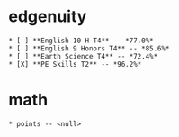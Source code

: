 # edgenuity 

    * [ ] **English 10 H-T4** -- *77.0%*
    * [ ] **English 9 Honors T4** -- *85.6%*
    * [ ] **Earth Science T4** -- *72.4%*
    * [X] **PE Skills T2** -- *96.2%*
    
# math
    * points -- <null>
